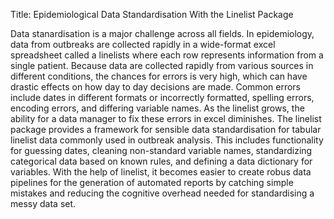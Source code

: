 <!--

This package is dedicated to simplifying the cleaning and standardisation of
linelist data. Considering a case linelist data.frame, it aims to:

    standardise the variables names, replacing all non-ascii characters with
their closest latin equivalent, removing blank spaces and other separators,
enforcing lower case capitalisation, and using a single separator between words

    standardise the labels used in all variables of type character and factor,
as above

    set POSIXct and POSIXlt to Date objects

    extract dates from a messy variable, automatically detecting formats,
allowing inconsistent formats, and dates flanked by other text

    support data dictionary: linelist objects can store meta-data indicating
which columns correspond to standard epidemiological variables, usually found
in linelists such as a unique identifier, gender, or dates of onset 

-->

Title: Epidemiological Data Standardisation With the Linelist Package

Data stanardisation is a major challenge across all fields. In epidemiology, 
data from outbreaks are collected rapidly in a wide-format excel spreadsheet
called a linelists where each row represents information from a single patient.
Because data are collected rapidly from various sources in different conditions,
the chances for errors is very high, which can have drastic effects on how day
to day decisions are made. Common errors include dates in different formats or
incorrectly formatted, spelling errors, encoding errors, and differing variable
names. As the linelist grows, the ability for a data manager to fix these
errors in excel diminishes. The linelist package provides a framework for
sensible data standardisation for tabular linelist data commonly used in
outbreak analysis. This includes functionality for guessing dates, cleaning
non-standard variable names, standardizing categorical data based on known
rules, and defining a data dictionary for variables. With the help of linelist,
it becomes easier to create robus data pipelines for the generation of automated
reports by catching simple mistakes and reducing the cognitive overhead needed
for standardising a messy data set. 



